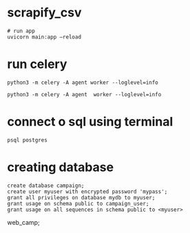 # scrapify_csv

```
# run app
uvicorn main:app –reload
```

# run celery
```
python3 -m celery -A agent worker --loglevel=info

python3 -m celery -A agent  worker --loglevel=info

```

# connect o sql using terminal
```
psql postgres
```

# creating database
```
create database campaign;
create user myuser with encrypted password 'mypass';
grant all privileges on database mydb to myuser;
grant usage on schema public to campaign_user;
grant usage on all sequences in schema public to <myuser>
```
web_camp;